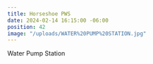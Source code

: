 ```yaml
---
title: Horseshoe PWS
date: 2024-02-14 16:15:00 -06:00
position: 42
image: "/uploads/WATER%20PUMP%20STATION.jpg"
---
```


Water Pump Station